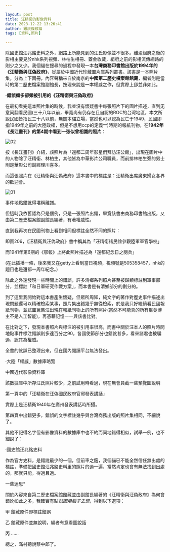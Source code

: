 ```yaml
---

layout: post
title: 汪精衛的影像資料
date: 2023-12-22 13:26:41
author: 銀灰條紋貓
tags: [資料,照片]

---
```


除國史館汪兆銘史料之外，網路上所能見到的汪氏影像並不很多。離渝組府之後的影相主要見於nhk系列視頻、林柏生相冊、蓋金收藏，組府之前的影相流傳網路的則少之又少。我個貓在搜尋的過程中發現一本**台灣商務印書館出版於1994年的《汪精衛與汪偽政府》**，從屬於中國近代珍藏圖片庫系列叢書。該書是一本照片集，分為上下兩冊，內容聲稱來自於南京的**中國第二歷史檔案館館藏**，編者則是當時的第二歷史檔案館副館長，按理來說是一本權威之作，但實際上卻並非如此。



**·錯誤頗多卻頻被引用的《汪精衛與汪偽政府》**


在最初看完這本照片集的時候，我並沒有懷疑書中每張照片下的圖片描述，直到无意间翻看民國(三十八年以前，畢竟尚有仍存在且自認的ROC的台灣地區，本文所說民國皆指民三十八以前，無關本貓立場，當然也可以認為民亡于1949，民國即指1949年之前的大陸政權，但是不想用ccp的定義^^)時期的報紙刊物，在**1942年《長江畫刊》的第4期中看到一张似曾相識的照片**：

![02](https://s2.loli.net/2023/12/22/Qd9LCXvnTF2AofN.jpg)

按《長江畫刊》介紹，該照片為「還都二周年影星們拜訪汪公館」，出現在圖片中的人物除了汪精衛、林柏生，其他皆為中華影片公司職員，而前排林柏生旁的男士則是華影公司副經理川喜多。

而這張照片在《汪精衛與汪偽政府》這本書中的標註是：汪精衛出席廣東婦女各界的歡迎會。

![01](https://s2.loli.net/2023/12/22/6UamOcieM7quPHW.jpg)

事件地點錯訛得堪稱離譜。

但這時我依舊認為只是個例，只是一張照片出錯，畢竟該書由商務印書館出版，又由第二歷史檔案館副館長編著，有著權威性。

直到我再次在民國刊物上看到相同但標註全然不同的照片：

即圖206，《汪精衛與汪偽政府》書中稱其為「汪精衛褚民誼參觀陸軍軍官學校」

而1941年第6期的《鄂報》上將此照片描述為「還都紀念日之閱兵」

(在此插播一條，後來我又在getty上看到當日視頻，視頻號是505358457，nhk的題目也是還都一周年紀念。)

除此之外還發現一些時間上的錯誤，許多清鄉系列照片甚至被歸類標註到軍事部分，並標註「和日軍研究作戰方案」，而本書是有清鄉部分的劃分的。

到了這里我開始對這本書產生懷疑，但眾所周知，純文字的著作對歷史事件描述出現問題還可以精確檢索某事，照片集出錯幾乎無從檢索，於是我只好繼續看民國報紙刊物，並試圖蒐集汪出現在報紙刊物上的所有照片(當然不可能真的所有畢竟博主不是人工智能)，再憑藉記憶一一與該書比對。

在比對之下，發現本書照片與標注的被引用率很高，而書中關於汪本人的照片時間地點事件標注錯誤則多達百分之90，各國使節部分也錯訛甚多，看來諸君也被騙過，認其為權威。

全書的訛誤已整理出來，但在國內閱讀平台無法發出。


·大陸「權威」數據庫略覽

中國近代影像資料庫

該數據庫中所存汪氏照片較少，之前試用時看過，現在無會員截一些預覽圖說明

第一頁中的「汪精衛在汪偽國民政府官邸發表講話」

實際上是汪精衛1940年在廣州發表講話時所攝。

第四頁中出錯更多，錯誤的文字標註幾乎與台灣商務出版的照片集相同，不細說了。

其他不記得名字但有影像資料的數據庫中也不約而同地錯得相似，試舉一例，也不細說了：



·國史館汪兆銘史料

作為官方史料，是錯訛最少的一個，但前車之鑑，我個貓已不能全然信任無出處的標註，準備把國史館汪兆銘史料里的照片的過一遍，當然肯定也會有無法找到出處的，那就只能，得過且過。




一些迷思*

關於內容來自第二歷史檔案館館藏並由副館長編著的《汪精衛與汪偽政府》為何會錯訛如此之多，我確實有點*試圖用腦子去想*，得到以下選項：

甲 館藏原件即標註錯誤

乙 館藏原件並無說明，編者有意看圖說話

丙 ……


總之，滿村聽說蔡中郎了。







